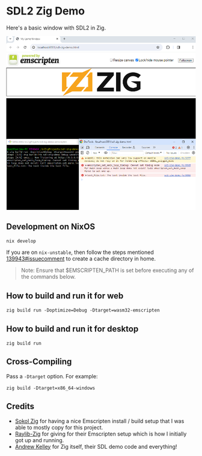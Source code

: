 # SDL2 Zig Demo

Here's a basic window with SDL2 in Zig.

![screenshot](screenshot1.png)

## Development on NixOS 
```
nix develop
```

If you are on `nix-unstable`, then follow the steps mentioned [139943#issuecomment](https://github.com/NixOS/nixpkgs/issues/139943#issuecomment-930432045)
to create a cache directory in home.

> Note: Ensure that $EMSCRIPTEN_PATH is set before executing any of the commands below.

## How to build and run it for web

```
zig build run -Doptimize=Debug -Dtarget=wasm32-emscripten
```

## How to build and run it for desktop

```
zig build run
```

## Cross-Compiling

Pass a `-Dtarget` option. For example:

```
zig build -Dtarget=x86_64-windows
```

## Credits

* [Sokol Zig](https://github.com/floooh/sokol-zig) for having a nice Emscripten install / build setup that I was able to mostly copy for this project.
* [Raylib-Zig](https://github.com/Not-Nik/raylib-zig) for giving for their Emscripten setup which is how I initially got up and running.
* [Andrew Kelley](https://github.com/andrewrk/sdl-zig-demo) for Zig itself, their SDL demo code and everything!
